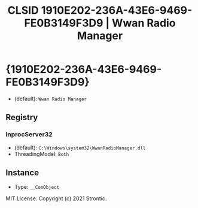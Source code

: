 ﻿---
title: "CLSID 1910E202-236A-43E6-9469-FE0B3149F3D9 | Wwan Radio Manager"
excerpt: What is COM-Object CLSID 1910E202-236A-43E6-9469-FE0B3149F3D9?
---

# {1910E202-236A-43E6-9469-FE0B3149F3D9}

* (default): `Wwan Radio Manager`

## Registry


### InprocServer32

* (default): `C:\Windows\system32\WwanRadioManager.dll`
* ThreadingModel: `Both`

## Instance

* Type: `__ComObject`

MIT License. Copyright (c) 2021 Strontic.


